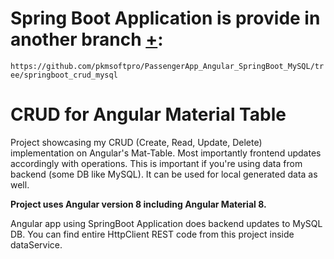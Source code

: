 # Spring Boot Application is provide in another branch [+](https://github.com/pkmsoftpro/PassengerApp_Angular_SpringBoot_MySQL/tree/springboot_crud_mysql):  
  ```https://github.com/pkmsoftpro/PassengerApp_Angular_SpringBoot_MySQL/tree/springboot_crud_mysql```

# CRUD for Angular Material Table

Project showcasing my CRUD (Create, Read, Update, Delete) implementation on Angular's Mat-Table. Most importantly frontend updates accordingly
with operations. This is important if you're using data from backend (some DB like MySQL). It can be used for local generated data
as well.

**Project uses Angular version 8 including Angular Material 8.**

Angular app using SpringBoot Application does backend updates to MySQL DB.
You can find entire HttpClient REST code from this project inside dataService.

